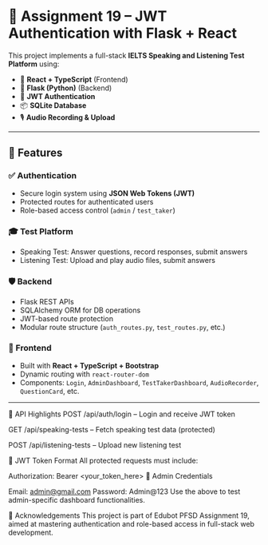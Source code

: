 # 🎯 Assignment 19 – JWT Authentication with Flask + React

This project implements a full-stack **IELTS Speaking and Listening Test Platform** using:

- 🧠 **React + TypeScript** (Frontend)
- 🐍 **Flask (Python)** (Backend)
- 🔐 **JWT Authentication**
- 📦 **SQLite Database**
- 🎙️ **Audio Recording & Upload**

---

## 📌 Features

### ✅ Authentication
- Secure login system using **JSON Web Tokens (JWT)**
- Protected routes for authenticated users
- Role-based access control (`admin` / `test_taker`)

### 🎓 Test Platform
- Speaking Test: Answer questions, record responses, submit answers
- Listening Test: Upload and play audio files, submit answers

### 🛡️ Backend
- Flask REST APIs
- SQLAlchemy ORM for DB operations
- JWT-based route protection
- Modular route structure (`auth_routes.py`, `test_routes.py`, etc.)

### 🎨 Frontend
- Built with **React + TypeScript + Bootstrap**
- Dynamic routing with `react-router-dom`
- Components: `Login`, `AdminDashboard`, `TestTakerDashboard`, `AudioRecorder`, `QuestionCard`, etc.

---

🧪 API Highlights
POST /api/auth/login – Login and receive JWT token

GET /api/speaking-tests – Fetch speaking test data (protected)

POST /api/listening-tests – Upload new listening test

🔐 JWT Token Format
All protected requests must include:

Authorization: Bearer <your_token_here>
🧠 Admin Credentials

Email: admin@gmail.com
Password: Admin@123
Use the above to test admin-specific dashboard functionalities.

🙏 Acknowledgements
This project is part of Edubot PFSD Assignment 19, aimed at mastering authentication and role-based access in full-stack web development.

